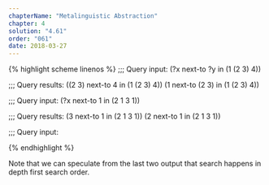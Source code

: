 ```yaml
---
chapterName: "Metalinguistic Abstraction"
chapter: 4
solution: "4.61"
order: "061"
date: 2018-03-27 
---
```


{% highlight scheme linenos %}
;;; Query input:
(?x next-to ?y in (1 (2 3) 4))

;;; Query results:
((2 3) next-to 4 in (1 (2 3) 4))
(1 next-to (2 3) in (1 (2 3) 4))

;;; Query input:
(?x next-to 1 in (2 1 3 1))

;;; Query results:
(3 next-to 1 in (2 1 3 1))
(2 next-to 1 in (2 1 3 1))

;;; Query input:

{% endhighlight %}

Note that we can speculate from the last two output that search happens in depth first search order.
